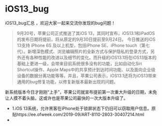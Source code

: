 # iOS13_bug
iOS13_bug汇总 ，欢迎大家一起来交流你发现的bug问题！

> 9月20号，苹果公司正式推送了其iOS 13，其同时宣布，iOS13.1和iPadOS的发布日期将提前，将从原定的9月30日提前至9月24日。
今日推送的iOS 13支持 iPhone 6S 及以上机型，包括iPhone SE、iPhone touch（第七代）。新增深色模式、浏览编辑照片的全新方式与保护隐私的登录方式，另外还有各种性能的改进以及细节的变化。而升级的iOS13.1将在iOS13版本的基础上更进一级，会带来目前系统很多没有的功能，比如自动化Siri Shortcut操作、Apple Maps中的共享预计到达时间功能、以及面向企业级设备的数据分离功能等等。并且，苹果公司表示，iOS13.1还将为iOS13带来通用的bug修复功能，以修复新版本最新出现的问题。

新系统版本今日才刚刚“上手”，苹果公司就宣布提前第一次重大升级的日期，未免让人摸不着头脑，这或许也是苹果公司最快的一次大版本升级了。

*  1.iOS 13系统，允许黑客在iPhone处于锁屏状态下仍旧可以窃取用户信息。原贴https://ee.ofweek.com/2019-09/ART-8110-2803-30407214.html
* 
